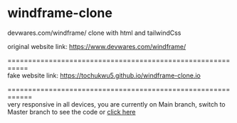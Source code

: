 # windframe-clone

devwares.com/windframe/ clone with html and tailwindCss <br>

original website link: https://www.devwares.com/windframe/ <br>

=========================================================== <br>
fake website link: https://tochukwu5.github.io/windframe-clone.io <br>




============================================================ <br>
very responsive in all devices, you are currently on Main branch, switch to Master branch to see the code or <a href="https://github.com/tochukwu5/windframe-clone/tree/master">click here </a>
